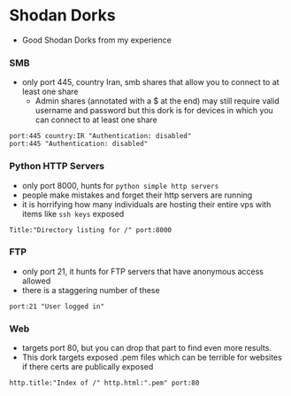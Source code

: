 # Shodan Dorks

* Good Shodan Dorks from my experience&#x20;

### SMB

* only port 445, country Iran, smb shares that allow you to connect to at least one share
  * Admin shares (annotated with a $ at the end) may still require valid username and password but this dork is for devices in which you can connect to at least one share

```
port:445 country:IR "Authentication: disabled"
port:445 "Authentication: disabled"
```

### Python HTTP Servers

* only port 8000, hunts for `python simple http servers`
* people make mistakes and forget their http servers are running
* it is horrifying how many individuals are hosting their entire vps with items like `ssh keys` exposed

```
Title:"Directory listing for /" port:8000
```

### FTP

* only port 21, it hunts for FTP servers that have anonymous access allowed&#x20;
* there is a staggering number of these

```
port:21 "User logged in"
```

### Web

* targets port 80, but you can drop that part to find even more results.
* This dork targets exposed .pem files which can be terrible for websites if there certs are publically exposed

```
http.title:"Index of /" http.html:".pem" port:80
```
